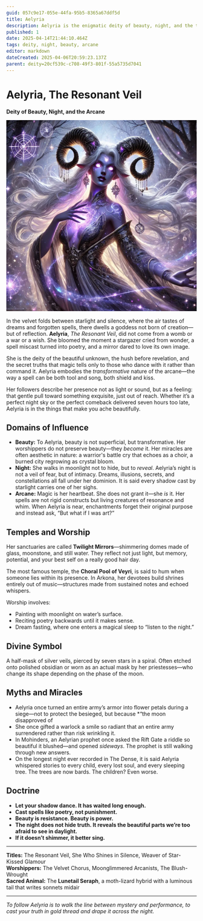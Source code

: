 ```yaml
---
guid: 057c9e17-055e-44fa-95b5-8365a67ddf5d
title: Aelyria
description: Aelyria is the enigmatic deity of beauty, night, and the transformative power of arcane magic, embodying the exquisite and secret truths found in reflection and dreams.
published: 1
date: 2025-04-14T21:44:10.464Z
tags: deity, night, beauty, arcane
editor: markdown
dateCreated: 2025-04-06T20:59:23.137Z
parent: deity=20cf539c-c708-49f3-801f-55a5735d7041
---
```


# Aelyria, The Resonant Veil  
**Deity of Beauty, Night, and the Arcane**

![aelyria.webp](/images/world/aelyria.webp)

In the velvet folds between starlight and silence, where the air tastes of dreams and forgotten spells, there dwells a goddess not born of creation—but of reflection. **Aelyria**, *The Resonant Veil*, did not come from a womb or a war or a wish. She bloomed the moment a stargazer cried from wonder, a spell miscast turned into poetry, and a mirror dared to love its own image.

She is the deity of the beautiful unknown, the hush before revelation, and the secret truths that magic tells only to those who dance with it rather than command it. Aelyria embodies the *transformative* nature of the arcane—the way a spell can be both tool and song, both shield and kiss.

Her followers describe her presence not as light or sound, but as a feeling: that gentle pull toward something exquisite, just out of reach. Whether it’s a perfect night sky or the perfect comeback delivered seven hours too late, Aelyria is in the things that make you ache beautifully.

## **Domains of Influence**

- **Beauty:** To Aelyria, beauty is not superficial, but transformative. Her worshippers do not preserve beauty—they *become* it. Her miracles are often aesthetic in nature: a warrior's battle cry that echoes as a choir, a burned city regrowing as crystal bloom.
- **Night:** She walks in moonlight not to hide, but to *reveal*. Aelyria’s night is not a veil of fear, but of intimacy. Dreams, illusions, secrets, and constellations all fall under her dominion. It is said every shadow cast by starlight carries one of her sighs.
- **Arcane:** Magic is her heartbeat. She does not grant it—she *is* it. Her spells are not rigid constructs but living creatures of resonance and whim. When Aelyria is near, enchantments forget their original purpose and instead ask, “But what if I was art?”

## **Temples and Worship**

Her sanctuaries are called **Twilight Mirrors**—shimmering domes made of glass, moonstone, and still water. They reflect not just light, but memory, potential, and your best self on a really good hair day.  

The most famous temple, the **Choral Pool of Veyri**, is said to hum when someone lies within its presence. In Arkona, her devotees build shrines entirely out of music—structures made from sustained notes and echoed whispers.

Worship involves:
- Painting with moonlight on water’s surface.
- Reciting poetry backwards until it makes sense.
- Dream fasting, where one enters a magical sleep to “listen to the night.”

## **Divine Symbol**

A half-mask of silver veils, pierced by seven stars in a spiral. Often etched onto polished obsidian or worn as an actual mask by her priestesses—who change its shape depending on the phase of the moon.

## **Myths and Miracles**

- Aelyria once turned an entire army’s armor into flower petals during a siege—not to protect the besieged, but because *“the moon disapproved of
- She once gifted a warlock a smile so radiant that an entire army surrendered rather than risk wrinkling it.
- In Mohinders, an Aelyrian prophet once asked the Rift Gate a riddle so beautiful it blushed—and opened *sideways*. The prophet is still walking through new answers.
- On the longest night ever recorded in The Dense, it is said Aelyria whispered stories to every child, every lost soul, and every sleeping tree. The trees are now bards. The children? Even worse.

## **Doctrine**

- **Let your shadow dance. It has waited long enough.**
- **Cast spells like poetry, not punishment.**
- **Beauty is resistance. Beauty is power.**
- **The night does not hide truth. It reveals the beautiful parts we’re too afraid to see in daylight.**
- **If it doesn’t shimmer, it better sing.**

---

**Titles:** The Resonant Veil, She Who Shines in Silence, Weaver of Star-Kissed Glamour  
**Worshippers:** The Velvet Chorus, Moonglimmered Arcanists, The Blush-Wrought  
**Sacred Animal:** The **Lunetail Seraph**, a moth-lizard hybrid with a luminous tail that writes sonnets midair

---
*To follow Aelyria is to walk the line between mystery and performance, to cast your truth in gold thread and drape it across the night.*
